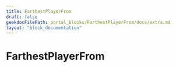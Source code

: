 ```yaml
---
title: FarthestPlayerFrom
draft: false
geekdocFilePath: portal_blocks/FarthestPlayerFrom/docs/extra.md
layout: "block_documentation"
---
```

# FarthestPlayerFrom